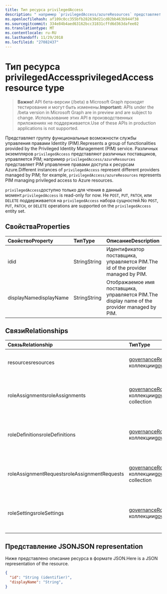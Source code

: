```yaml
---
title: Тип ресурса privilegedAccess
description: " например `privilegedAccess/azureResources` представляет PIM управление правами доступа к ресурсам Azure."
ms.openlocfilehash: af109c0cc355bfb282630d21cd02bb463b944f38
ms.sourcegitcommit: 334e84b4aed63162bcc31831cffd6d363dafee02
ms.translationtype: MT
ms.contentlocale: ru-RU
ms.lasthandoff: 11/29/2018
ms.locfileid: "27082437"
---
```

# <a name="privilegedaccess-resource-type"></a><span data-ttu-id="a36a1-103">Тип ресурса privilegedAccess</span><span class="sxs-lookup"><span data-stu-id="a36a1-103">privilegedAccess resource type</span></span>

> <span data-ttu-id="a36a1-104">**Важно!** API бета-версии (/beta) в Microsoft Graph проходят тестирование и могут быть изменены.</span><span class="sxs-lookup"><span data-stu-id="a36a1-104">**Important:** APIs under the /beta version in Microsoft Graph are in preview and are subject to change.</span></span> <span data-ttu-id="a36a1-105">Использование этих API в производственных приложениях не поддерживается.</span><span class="sxs-lookup"><span data-stu-id="a36a1-105">Use of these APIs in production applications is not supported.</span></span>

<span data-ttu-id="a36a1-106">Представляет группу функциональные возможности службы управления правами Identity (PIM).</span><span class="sxs-lookup"><span data-stu-id="a36a1-106">Represents a group of functionalities provided by the Privileged Identity Management (PIM) service.</span></span> <span data-ttu-id="a36a1-107">Различных экземпляров `privilegedAccess` представляют различных поставщиков, управляется PIM; например `privilegedAccess/azureResources` представляет PIM управление правами доступа к ресурсам Azure.</span><span class="sxs-lookup"><span data-stu-id="a36a1-107">Different instances of `privilegedAccess` represent different providers managed by PIM; for example, `privilegedAccess/azureResources` represents PIM managing privileged access to Azure resources.</span></span>


<span data-ttu-id="a36a1-108">`privilegedAccess`доступно только для чтения в данный момент.</span><span class="sxs-lookup"><span data-stu-id="a36a1-108">`privilegedAccess` is read-only for now.</span></span> <span data-ttu-id="a36a1-109">Не `POST`, `PUT`, `PATCH`, или `DELETE` поддерживается на `privilegedAccess` набора сущностей.</span><span class="sxs-lookup"><span data-stu-id="a36a1-109">No `POST`, `PUT`, `PATCH`, or `DELETE` operations are supported on the `privilegedAccess` entity set.</span></span>

## <a name="properties"></a><span data-ttu-id="a36a1-110">Свойства</span><span class="sxs-lookup"><span data-stu-id="a36a1-110">Properties</span></span>
| <span data-ttu-id="a36a1-111">Свойство</span><span class="sxs-lookup"><span data-stu-id="a36a1-111">Property</span></span>  | <span data-ttu-id="a36a1-112">Тип</span><span class="sxs-lookup"><span data-stu-id="a36a1-112">Type</span></span>      |<span data-ttu-id="a36a1-113">Описание</span><span class="sxs-lookup"><span data-stu-id="a36a1-113">Description</span></span>|
|:----------|:----------|:----------|
|<span data-ttu-id="a36a1-114">id</span><span class="sxs-lookup"><span data-stu-id="a36a1-114">id</span></span>         |<span data-ttu-id="a36a1-115">String</span><span class="sxs-lookup"><span data-stu-id="a36a1-115">String</span></span>     |<span data-ttu-id="a36a1-116">Идентификатор поставщика, управляется PIM.</span><span class="sxs-lookup"><span data-stu-id="a36a1-116">The id of the provider managed by PIM.</span></span>|
|<span data-ttu-id="a36a1-117">displayName</span><span class="sxs-lookup"><span data-stu-id="a36a1-117">displayName</span></span>|<span data-ttu-id="a36a1-118">String</span><span class="sxs-lookup"><span data-stu-id="a36a1-118">String</span></span>     |<span data-ttu-id="a36a1-119">Отображаемое имя поставщика, управляется PIM.</span><span class="sxs-lookup"><span data-stu-id="a36a1-119">The display name of the provider managed by PIM.</span></span>|


## <a name="relationships"></a><span data-ttu-id="a36a1-120">Связи</span><span class="sxs-lookup"><span data-stu-id="a36a1-120">Relationships</span></span>
| <span data-ttu-id="a36a1-121">Связь</span><span class="sxs-lookup"><span data-stu-id="a36a1-121">Relationship</span></span>   | <span data-ttu-id="a36a1-122">Тип</span><span class="sxs-lookup"><span data-stu-id="a36a1-122">Type</span></span>                                         |<span data-ttu-id="a36a1-123">Description</span><span class="sxs-lookup"><span data-stu-id="a36a1-123">Description</span></span>|
|:---------------|:---------------------------------------------|:----------|
|<span data-ttu-id="a36a1-124">resources</span><span class="sxs-lookup"><span data-stu-id="a36a1-124">resources</span></span>       |<span data-ttu-id="a36a1-125">[governanceResource](../resources/governanceresource.md) коллекции</span><span class="sxs-lookup"><span data-stu-id="a36a1-125">[governanceResource](../resources/governanceresource.md) collection</span></span>            |<span data-ttu-id="a36a1-126">Набор ресурсов для поставщика.</span><span class="sxs-lookup"><span data-stu-id="a36a1-126">A collection of resources for the provider.</span></span>|
|<span data-ttu-id="a36a1-127">roleAssignments</span><span class="sxs-lookup"><span data-stu-id="a36a1-127">roleAssignments</span></span> |<span data-ttu-id="a36a1-128">[governanceRoleAssignment](../resources/governanceroleassignment.md) коллекции</span><span class="sxs-lookup"><span data-stu-id="a36a1-128">[governanceRoleAssignment](../resources/governanceroleassignment.md) collection</span></span>|<span data-ttu-id="a36a1-129">Коллекция назначения ролей для поставщика.</span><span class="sxs-lookup"><span data-stu-id="a36a1-129">A collection of role assignments for the provider.</span></span>|
|<span data-ttu-id="a36a1-130">roleDefinitions</span><span class="sxs-lookup"><span data-stu-id="a36a1-130">roleDefinitions</span></span> |<span data-ttu-id="a36a1-131">[governanceRoleDefinition](../resources/governanceroledefinition.md) коллекции</span><span class="sxs-lookup"><span data-stu-id="a36a1-131">[governanceRoleDefinition](../resources/governanceroledefinition.md) collection</span></span>|<span data-ttu-id="a36a1-132">Коллекция файлов определения ролей для поставщика.</span><span class="sxs-lookup"><span data-stu-id="a36a1-132">A collection of role defintions for the provider.</span></span>|
|<span data-ttu-id="a36a1-133">roleAssignmentRequests</span><span class="sxs-lookup"><span data-stu-id="a36a1-133">roleAssignmentRequests</span></span> |<span data-ttu-id="a36a1-134">[governanceRoleAssignmentRequest](../resources/governanceroleassignmentrequest.md) коллекции</span><span class="sxs-lookup"><span data-stu-id="a36a1-134">[governanceRoleAssignmentRequest](../resources/governanceroleassignmentrequest.md) collection</span></span>|<span data-ttu-id="a36a1-135">Коллекция запросы назначения ролей для поставщика.</span><span class="sxs-lookup"><span data-stu-id="a36a1-135">A collection of role assignment requests for the provider.</span></span>|
|<span data-ttu-id="a36a1-136">roleSettings</span><span class="sxs-lookup"><span data-stu-id="a36a1-136">roleSettings</span></span> |<span data-ttu-id="a36a1-137">[governanceRoleSetting](../resources/governancerolesetting.md) коллекции</span><span class="sxs-lookup"><span data-stu-id="a36a1-137">[governanceRoleSetting](../resources/governancerolesetting.md) collection</span></span>|<span data-ttu-id="a36a1-138">Коллекция параметров роли для поставщика.</span><span class="sxs-lookup"><span data-stu-id="a36a1-138">A collection of role settings for the provider.</span></span>|


## <a name="json-representation"></a><span data-ttu-id="a36a1-139">Представление JSON</span><span class="sxs-lookup"><span data-stu-id="a36a1-139">JSON representation</span></span>

<span data-ttu-id="a36a1-140">Ниже представлено описание ресурса в формате JSON.</span><span class="sxs-lookup"><span data-stu-id="a36a1-140">Here is a JSON representation of the resource.</span></span>

<!-- {
  "blockType": "resource",
  "optionalProperties": [

  ],
  "@odata.type": "microsoft.graph.privilegedAccess"
}-->

```json
{
  "id": "String (identifier)",
  "displayName": "String",
}
```


<!-- uuid: 8fcb5dbc-d5aa-4681-8e31-b001d5168d79
2015-10-25 14:57:30 UTC -->
<!-- {
  "type": "#page.annotation",
  "description": "privilegedAccess",
  "keywords": "",
  "section": "documentation",
  "tocPath": ""
}-->
